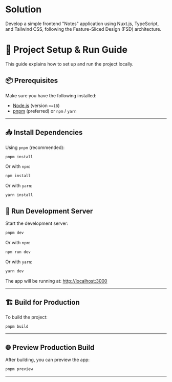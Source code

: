# Solution
Develop a simple frontend "Notes" application using Nuxt.js, TypeScript, and Tailwind CSS, following the Feature-Sliced Design (FSD) architecture.

# 🚀 Project Setup & Run Guide

This guide explains how to set up and run the project locally.

## 📦 Prerequisites

Make sure you have the following installed:

- [Node.js](https://nodejs.org/) (version `>=18`)
- [pnpm](https://pnpm.io/) (preferred) or `npm` / `yarn`

---

## 📥 Install Dependencies

Using `pnpm` (recommended):

```bash
pnpm install
```

Or with `npm`:

```bash
npm install
```

Or with `yarn`:

```bash
yarn install
```

## 🧪 Run Development Server

Start the development server:

```bash
pnpm dev
```

Or with `npm`:

```bash
npm run dev
```

Or with `yarn`:

```bash
yarn dev
```

The app will be running at: [http://localhost:3000](http://localhost:3000)

---

## 🏗 Build for Production

To build the project:

```bash
pnpm build
```

---

## 🌐 Preview Production Build

After building, you can preview the app:

```bash
pnpm preview
```

---

